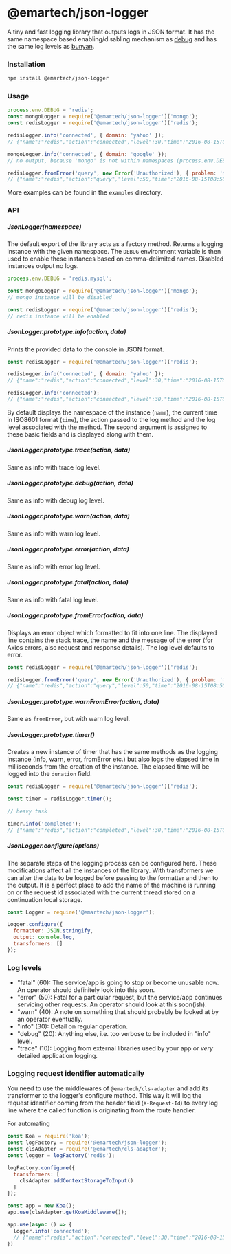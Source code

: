 # @emartech/json-logger

A tiny and fast logging library that outputs logs in JSON format.
It has the same namespace based enabling/disabling mechanism as [debug]
and has the same log levels as [bunyan].

### Installation

```bash
npm install @emartech/json-logger
```

### Usage

```javascript
process.env.DEBUG = 'redis';
const mongoLogger = require('@emartech/json-logger')('mongo');
const redisLogger = require('@emartech/json-logger')('redis');

redisLogger.info('connected', { domain: 'yahoo' });
// {"name":"redis","action":"connected","level":30,"time":"2016-08-15T08:50:23.566Z","domain":"yahoo"}

mongoLogger.info('connected', { domain: 'google' });
// no output, because 'mongo' is not within namespaces (process.env.DEBUG)

redisLogger.fromError('query', new Error('Unauthorized'), { problem: 'missmatch' });
// {"name":"redis","action":"query","level":50,"time":"2016-08-15T08:50:23.569Z","error_name":"Error","error_stack":"Error: Unauthorized\n    at Object.<anonymous> (/home/blacksonic/workspace/bunyan-debug/example.js:15:32)\n    at Module._compile (module.js:541:32)\n    at Object.Module._extensions..js (module.js:550:10)\n    at Module.load (module.js:458:32)\n    at tryModuleLoad (module.js:417:12)\n    at Function.Module._load (module.js:409:3)\n    at Module.runMain (module.js:575:10)\n    at run (bootstrap_node.js:352:7)\n    at startup (bootstrap_node.js:144:9)\n    at bootstrap_node.js:467:3","error_message":"Unauthorized","problem":"missmatch"}
```

More examples can be found in the `examples` directory.

### API

##### JsonLogger(namespace)

The default export of the library acts as a factory method.
Returns a logging instance with the given namespace.
The `DEBUG` environment variable is then used to enable these instances based on comma-delimited names.
Disabled instances output no logs.

```javascript
process.env.DEBUG = 'redis,mysql';

const mongoLogger = require('@emartech/json-logger')('mongo');
// mongo instance will be disabled

const redisLogger = require('@emartech/json-logger')('redis');
// redis instance will be enabled
```

##### JsonLogger.prototype.info(action, data)

Prints the provided data to the console in JSON format.

```javascript
const redisLogger = require('@emartech/json-logger')('redis');

redisLogger.info('connected', { domain: 'yahoo' });
// {"name":"redis","action":"connected","level":30,"time":"2016-08-15T08:50:23.566Z","domain":"yahoo"}

redisLogger.info('connected');
// {"name":"redis","action":"connected","level":30,"time":"2016-08-15T08:50:23.566Z"}
```

By default displays the namespace of the instance (`name`), the current time in ISO8601 format (`time`),
the action passed to the log method and the log level associated with the method.
The second argument is assigned to these basic fields and is displayed along with them.

##### JsonLogger.prototype.trace(action, data)

Same as info with trace log level.

##### JsonLogger.prototype.debug(action, data)

Same as info with debug log level.

##### JsonLogger.prototype.warn(action, data)

Same as info with warn log level.

##### JsonLogger.prototype.error(action, data)

Same as info with error log level.

##### JsonLogger.prototype.fatal(action, data)

Same as info with fatal log level.

##### JsonLogger.prototype.fromError(action, data)

Displays an error object which formatted to fit into one line.
The displayed line contains the stack trace, the name and the message of the error (for Axios errors, also request and response details).
The log level defaults to error.

```javascript
const redisLogger = require('@emartech/json-logger')('redis');

redisLogger.fromError('query', new Error('Unauthorized'), { problem: 'missmatch' });
// {"name":"redis","action":"query","level":50,"time":"2016-08-15T08:50:23.569Z","error_name":"Error","error_stack":"Error: Unauthorized\n    at Object.<anonymous> (/home/blacksonic/workspace/bunyan-debug/example.js:15:32)\n    at Module._compile (module.js:541:32)\n    at Object.Module._extensions..js (module.js:550:10)\n    at Module.load (module.js:458:32)\n    at tryModuleLoad (module.js:417:12)\n    at Function.Module._load (module.js:409:3)\n    at Module.runMain (module.js:575:10)\n    at run (bootstrap_node.js:352:7)\n    at startup (bootstrap_node.js:144:9)\n    at bootstrap_node.js:467:3","error_message":"Unauthorized","problem":"missmatch"}
```

##### JsonLogger.prototype.warnFromError(action, data)

Same as `fromError`, but with warn log level.

##### JsonLogger.prototype.timer()

Creates a new instance of timer that has the same methods as the logging instance (info, warn, error, fromError etc.)
but also logs the elapsed time in milliseconds from the creation of the instance.
The elapsed time will be logged into the `duration` field.

```javascript
const redisLogger = require('@emartech/json-logger')('redis');

const timer = redisLogger.timer();

// heavy task

timer.info('completed');
// {"name":"redis","action":"completed","level":30,"time":"2016-08-15T08:50:23.566Z","duration": 1500}
```

##### JsonLogger.configure(options)

The separate steps of the logging process can be configured here.
These modifications affect all the instances of the library.
With transformers we can alter the data to be logged before passing to the formatter and then to the output.
It is a perfect place to add the name of the machine is running on or the request id associated with the current thread stored on a continuation local storage. 

```javascript
const Logger = require('@emartech/json-logger');

Logger.configure({
  formatter: JSON.stringify,
  output: console.log,
  transformers: []
});

```

### Log levels

- "fatal" (60): The service/app is going to stop or become unusable now.
  An operator should definitely look into this soon.
- "error" (50): Fatal for a particular request, but the service/app continues
  servicing other requests. An operator should look at this soon(ish).
- "warn" (40): A note on something that should probably be looked at by an
  operator eventually.
- "info" (30): Detail on regular operation.
- "debug" (20): Anything else, i.e. too verbose to be included in "info" level.
- "trace" (10): Logging from external libraries used by your app or *very*
  detailed application logging.

### Logging request identifier automatically

You need to use the middlewares of `@emartech/cls-adapter` and add its transformer to the logger's configure method.
This way it will log the request identifier coming from the header field (`X-Request-Id`) to every log line 
where the called function is originating from the route handler.

For automating 

```javascript
const Koa = require('koa');
const logFactory = require('@emartech/json-logger');
const clsAdapter = require('@emartech/cls-adapter');
const logger = logFactory('redis');

logFactory.configure({
  transformers: [
    clsAdapter.addContextStorageToInput()
  ]
});

const app = new Koa();
app.use(clsAdapter.getKoaMiddleware());

app.use(async () => {
  logger.info('connected');
  // {"name":"redis","action":"connected","level":30,"time":"2016-08-15T08:50:23.566Z","request_id":"d5caaa0e-b04e-4d94-bc88-3ed3b62dc94a"}
})
```

[debug]: https://github.com/visionmedia/debug
[bunyan]: https://github.com/trentm/node-bunyan
